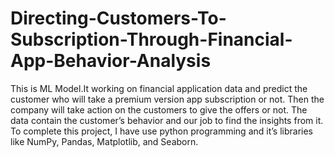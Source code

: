 # Directing-Customers-To-Subscription-Through-Financial-App-Behavior-Analysis
This is ML Model.It working on financial application data and predict the customer who will take a premium version app subscription or not. 
Then the company will take action on the customers to give the offers or not.
The data contain the customer’s behavior and our job to find the insights from it. 
To complete this project, I have use  python programming and it’s libraries  like  NumPy, Pandas, Matplotlib, and Seaborn.
